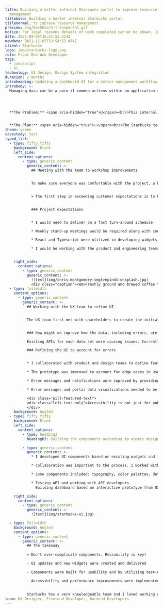 ```yaml
---
title: Building a better internal Starbucks portal to improve resource
  management
titlebold: Building a better internal Starbucks portal
titlenormal: to improve resource management
preview: img/dashboard-transparent.gif
notice: For legal reasons details of work completed cannot be shown. Images are representational.
date: 2021-09-05T18:54:53.434Z
newdate: 2021-11-05T18:54:53.474Z
client: Starbucks
logo: img/starbucks-logo.png
role: Front-End Web Developer
tags:
  - javascript
  - ui
technology: UI Design, Design System integration
duration: 2 months
introheading: Updating a dashboard UI for a better management workflow
introbody: >-
  Managing data can be a pain if common actions within an application result in errors or the actions are not easily found within the UI. My role involved developing components with React and TypeScript.




  **The Problem:** <span aria-hidden="true">🤔</span><br/>This internal Starbucks portal experienced sync issues and error management issues.


  **The Plan:** <span aria-hidden="true">💡</span><br/>The Starbucks team needed to easily see information on assets being managed. A main dashboard with access to all data and the ability to display cross-data information was proposed.
theme: green
casestudy: test
typed_list:
  - type: fifty_fifty
    background: Blank
    left_side:
      content_options:
        - type: generic_content
          generic_content: >-
            ## Meeting with the team to workshop improvements


            To make sure everyone was comfortable with the project, a kick-off meeting was held. The meeting agenda involved going over the development environment and establishing expectations.


            > The first step in exceeding customer expectations is to know those expectations


            ### Project expectations


            * I would need to deliver on a fast turn-around schedule

            * Weekly stand-up meetings would be required along with code reviews

            * React and Typescript were utilized in developing widgets, including the creation and application of variables for branding color and typography 

            * I would be working with the product and engineering teams on enterprise-facing features


    right_side:
      content_options:
        - type: generic_content
          generic_content: >-
            ![test](img/chris-montgomery-smgtvepind4-unsplash.jpg)
            <div class="caption"><em>Freshly ground and brewed coffee to start the virtual meeting.</em></div>
  - type: fullwidth
    content_options:
      - type: generic_content
        generic_content: >-
          ## Working with the UX team to refine UI


          The UX team first met with shareholders to create the initial version of the UI. I met with the UX team after this session and we worked together to harmonize the feedback, along with information I gathered from the API team. There were several problems to be solved, not merely a UI to create.


          ### How might we improve how the data, including errors, are managed?

          Existing APIs for each data set were causing issues. Currently there was no user feedback for issues prior to submission and an unclear error after submission. The big question was how should errors be handled within the UI and within the API? Could and should error states be avoided?

          ### Refining the UI to account for errors


          * I collaborated with product and design teams to define features and identify opportunities for improvement

          * The prototype was improved to account for edge cases in user flow

          * Error messages and notifications were improved by providing thoughtful feedback

          * Error messages and portal data visualizations needed to be accessible

          <div class="pill-featured-text">
          <div class="left-text-only">Accessibility is not just for public-facing applications. It was important for me to emphasize this to the team.</div>
          </div>
    background: Angled
  - type: fifty_fifty
    background: Blank
    left_side:
      content_options:
        - type: heading3
          heading03: Building the components according to atomic design

        - type: generic_content
          generic_content: >-
            * I developed UI components based on existing widgets and from scratch utilizing React, Typescript, and some Java

            * Collaboration was important to the process. I worked with the backend and frontend teams to ensure optimized API calls between parent and child components

            * Some components included: typography, color palettes, data cards, tables, modals, and forms

            * Testing API and working with API developers
              Building dashboard based on interactive prototype from UX designer (our team)

    right_side:
      content_options:
        - type: generic_content
          generic_content: >-
            ![test](img/starbucks-ui.jpg)

  - type: fullwidth
    background: Angled
    content_options:
      - type: generic_content
        generic_content: >-
          ## The takeaway
          
          > Don’t over-complicate components. Reusability is key!

          - UI updates and new widgets were created and delivered

          - Components were built for usability and by utilizing test-driven development practices

          - Accessibility and performance improvements were implemented alongside the requested features. It was important to emphasize the necessity for accessible error messages and form elements to the team.
 
        
          Starbucks has a very knowledgeable team and I loved working directly with the UX and back-end folks. I'm glad the Insight team was able to deliver a robust user interface for Starbucks. <span aria-hidden="true">☕✨</span>
team: UX Designer, Frontend Developer, Backend Developers
---
```

